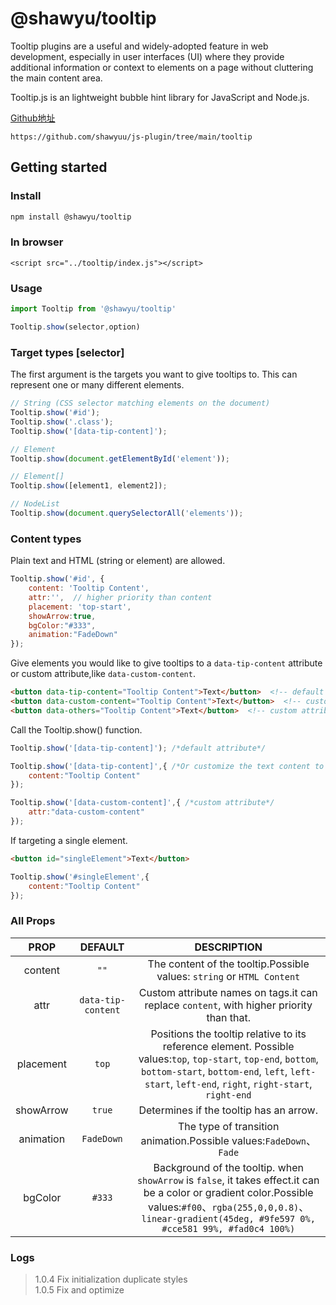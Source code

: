 # @shawyu/tooltip

Tooltip plugins are a useful and widely-adopted feature in web development, especially in user interfaces (UI) where they provide additional information or context to elements on a page without cluttering the main content area. 

Tooltip.js is an lightweight bubble hint library for JavaScript and Node.js. 


[Github地址](https://github.com/shawyuu/js-plugin/tree/main/tooltip)

```
https://github.com/shawyuu/js-plugin/tree/main/tooltip
```

## Getting started

### Install

```sh
npm install @shawyu/tooltip
```

### In browser

```
<script src="../tooltip/index.js"></script>
```

### Usage

```js
import Tooltip from '@shawyu/tooltip'

Tooltip.show(selector,option)
```

### Target types [selector]
The first argument is the targets you want to give tooltips to. This can represent one or many different elements.

```js
// String (CSS selector matching elements on the document)
Tooltip.show('#id');
Tooltip.show('.class');
Tooltip.show('[data-tip-content]');

// Element
Tooltip.show(document.getElementById('element'));

// Element[]
Tooltip.show([element1, element2]);

// NodeList
Tooltip.show(document.querySelectorAll('elements'));
```
### Content types
Plain text and HTML (string or element) are allowed.

```js
Tooltip.show('#id', {
    content: 'Tooltip Content',
    attr:'',  // higher priority than content
    placement: 'top-start',
    showArrow:true,
    bgColor:"#333",
    animation:"FadeDown"
});
```

Give elements you would like to give tooltips to a `data-tip-content` attribute or custom attribute,like `data-custom-content`.
```html
<button data-tip-content="Tooltip Content">Text</button>  <!-- default attribute -->
<button data-custom-content="Tooltip Content">Text</button>  <!-- custom attribute -->
<button data-others="Tooltip Content">Text</button>  <!-- custom attribute -->
```
Call the Tooltip.show() function.
```js
Tooltip.show('[data-tip-content]'); /*default attribute*/

Tooltip.show('[data-tip-content]',{ /*Or customize the text content to be prompted*/
    content:"Tooltip Content"
});

Tooltip.show('[data-custom-content]',{ /*custom attribute*/
    attr:"data-custom-content"
});
```

If targeting a single element.
```html
<button id="singleElement">Text</button>
```

```js
Tooltip.show('#singleElement',{
    content:"Tooltip Content"
});
```

### All Props

|PROP|DEFAULT|DESCRIPTION|
|:-:|:-:|:-:|
|content| `""` |The content of the tooltip.Possible values: `string` or `HTML Content`|
|attr| `data-tip-content` | Custom attribute names on tags.it can replace `content`, with higher priority than that.|
|placement| `top` |Positions the tooltip relative to its reference element. Possible values:`top`, `top-start`, `top-end`, `bottom`, `bottom-start`, `bottom-end`, `left`, `left-start`, `left-end`, `right`, `right-start`, `right-end`|
|showArrow| `true` | Determines if the tooltip has an arrow.|
|animation| `FadeDown` | The type of transition animation.Possible values:`FadeDown`、`Fade`|
|bgColor| `#333` | Background of the tooltip. when `showArrow` is `false`, it takes effect.it can be a color or gradient color.Possible values:`#f00`、`rgba(255,0,0,0.8)`、`linear-gradient(45deg, #9fe597 0%, #cce581 99%, #fad0c4 100%)`|

### Logs

> 1.0.4  Fix initialization duplicate styles\
> 1.0.5  Fix and optimize
